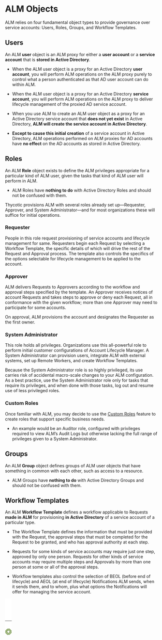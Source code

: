 ﻿[title]: # (ALM Objects)
[tags]: # (Account Lifecycle Manager,ALM,)
[priority]: # (2000)

# ALM Objects

ALM relies on four fundamental object types to provide governance over service accounts: Users, Roles, Groups, and Workflow Templates.

## Users

An ALM **user** object is an ALM proxy for either a **user account** or a **service account** that is **stored in Active Directory**.

* When the ALM user object is a proxy for an Active Directory **user account**, you will perform ALM operations on the ALM proxy purely to control what a person authenticated as that AD user account can do within ALM.

* When the ALM user object is a proxy for an Active Directory **service account**, you will perform ALM operations on the ALM proxy to deliver lifecycle management of the proxied AD service account.

* When you use ALM to create an ALM user object as a proxy for an Active Directory service account that **does not yet exist** in Active Directory, **ALM will create the service account in Active Directory**.

* **Except to cause this initial creation** of a service account in Active Directory, ALM operations performed on ALM proxies for AD accounts have **no effect** on the AD accounts as stored in Active Directory.

## Roles

An ALM **Role** object exists to define the ALM privileges appropriate for a particular kind of ALM user, given the tasks that kind of ALM user will perform in ALM.

* ALM Roles have **nothing to do** with Active Directory Roles and should not be confused with them.

Thycotic provisions ALM with several roles already set up—Requester, Approver, and System Administrator—and for most organizations these will suffice for initial operations.

### Requester

People in this role request provisioning of service accounts and lifecycle management for same. Requesters begin each Request by selecting a Workflow Template, the specific details of which will drive the rest of the Request and Approval process. The template also controls the specifics of the options selectable for lifecycle management to be applied to the account.

### Approver

ALM delivers Requests to Approvers according to the workflow and approval steps specified by the template. An Approver receives notices of account Requests and takes steps to approve or deny each Request, all in conformance with the given workflow; more than one Approver may need to participate for some accounts.

On approval, ALM provisions the account and designates the Requester as the first owner.

### System Administrator

This role holds all privileges. Organizations use this all-powerful role to perform initial customer configurations of Account Lifecycle Manager. A System Administrator can provision users, integrate ALM with external systems, set up Remote Workers, and create Workflow Templates.

Because the System Administrator role is so highly privileged, its use carries risk of accidental macro-scale changes to your ALM configuration. As a best practice, use the System Administrator role only for tasks that require its privileges, and when done with those tasks, log out and resume use of less privileged roles.

### Custom Roles

Once familiar with ALM, you may decide to use the [Custom Roles](custom-roles.md) feature to create roles that support specific business needs.

* An example would be an Auditor role, configured with privileges required to view ALM’s Audit Logs but otherwise lacking the full range of privileges given to a System Administrator.

## Groups

An ALM **Group** object defines groups of ALM user objects that have something in common with each other, such as access to a resource.

* ALM Groups have **nothing to do** with Active Directory Groups and should not be confused with them.

## Workflow Templates

An ALM **Workflow Template** defines a workflow applicable to Requests **made in ALM** for provisioning **in Active Directory** of a service account of a particular type.

* The Workflow Template defines the information that must be provided with the Request, the approval steps that must be completed for the Request to be granted, and who has approval authority at each step.

* Requests for some kinds of service accounts may require just one step, approved by only one person. Requests for other kinds of service accounts may require multiple steps and Approvals by more than one person at some or all of the approval steps.

* Workflow templates also control the selection of BEOL (before end of lifecycle) and AEOL (at end of lifecycle) Notifications ALM sends, when it sends them, and to whom, plus what options the Notifications will offer for managing the service account.

![Article End](../alm-bug.png)

  

  
